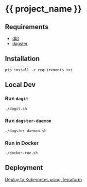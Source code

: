 # {{ project_name }}

## Requirements
- [dbt](https://github.com/dbt-labs/dbt-core)
- [dagster](https://github.com/dagster-io/dagster)

## Installation
```shell
pip install -r requirements.txt
```

## Local Dev

### Run `dagit`
```shell
./dagit.sh
```

### Run `dagster-daemon`
```shell
./dagster-daemon.sh
```

### Run in Docker
```shell
./docker-run.sh
```

## Deployment
[Deploy to Kubernetes using Terraform](https://github.com/mingfang/terraform-k8s-modules/tree/master/examples/dagster)
